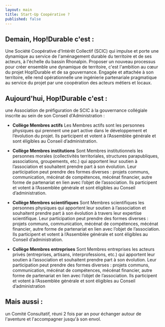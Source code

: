 ```yaml
---
layout: main
title: Start-Up Coopérative ?
published: false
---
```


## Demain, Hop!Durable c'est :

Une Société Coopérative d'Intérêt Collectif (SCIC) qui impulse et porte une dynamique au service de l'aménagement durable du territoire et de ses acteurs, à l'échelle du bassin Rhonalpin. Proposer un nouveau processus pour créer ensemble une dynamique de territoire, c'est l'ambition au cœur du projet Hop!Durable et de sa gouvernance. Engagée et attachée à son territoire, elle rend opérationnelle une ingénierie partenariale pragmatique au service du projet par une coopération des acteurs métiers et locaux.


## Aujourd'hui, Hop!Durable c'est :
une Association de préfiguration de SCIC à la gouvernance collégiale inscrite au sein de son Conseil d'Administration :

- **Collège Membres actifs**
Les Membres actifs sont les personnes physiques qui prennent une part active dans le développement et l’évolution du projet. Ils participent et votent à l’Assemblée générale et sont éligibles au Conseil d’administration.

- **Collège Membres institutions**
Sont Membres institutionnels les personnes morales (collectivités territoriales, structures parapubliques, associations, groupements, etc.) qui apportent leur soutien à l’association et souhaitent prendre part à son évolution. Leur participation peut prendre des formes diverses : projets communs, communication, mécénat de compétences, mécénat financier, autre forme de partenariat en lien avec l’objet de l’association. Ils participent et votent à l’Assemblée générale et sont éligibles au Conseil d’administration.

- **Collège Membres scientifiques**
Sont Membres scientifiques les personnes physiques qui apportent leur soutien à l’association et souhaitent prendre part à son évolution à travers leur expertise scientifique. Leur participation peut prendre des formes diverses : projets communs, communication, mécénat de compétences, mécénat financier, autre forme de partenariat en lien avec l’objet de l’association. Ils participent et votent à l’Assemblée générale et sont éligibles au Conseil d’administration.

- **Collège Membres entreprises**
Sont Membres entreprises les acteurs privés (entreprises, artisans, interprofessions, etc.) qui apportent leur soutien à l’association et souhaitent prendre part à son évolution. Leur participation peut prendre des formes diverses : projets communs, communication, mécénat de compétences, mécénat financier, autre forme de partenariat en lien avec l’objet de l’association. Ils participent et votent à l’Assemblée générale et sont éligibles au Conseil d’administration


## Mais aussi :
un Comité Consultatif, réuni 2 fois par an pour échanger autour de l'aventure et l'accompagner jusqu'à son envol.

